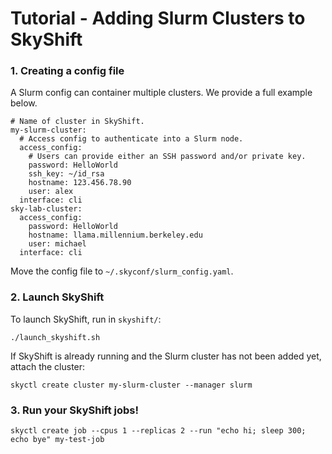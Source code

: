# Tutorial - Adding Slurm Clusters to SkyShift

### 1. Creating a config file

A Slurm config can container multiple clusters. We provide a full example below.
```
# Name of cluster in SkyShift.
my-slurm-cluster:
  # Access config to authenticate into a Slurm node.
  access_config:
    # Users can provide either an SSH password and/or private key.
    password: HelloWorld
    ssh_key: ~/id_rsa
    hostname: 123.456.78.90
    user: alex
  interface: cli
sky-lab-cluster:
  access_config:
    password: HelloWorld
    hostname: llama.millennium.berkeley.edu
    user: michael
  interface: cli
```

Move the config file to `~/.skyconf/slurm_config.yaml`.

### 2. Launch SkyShift

To launch SkyShift, run in `skyshift/`:

```
./launch_skyshift.sh
```

If SkyShift is already running and the Slurm cluster has not been added yet, attach the cluster:
```
skyctl create cluster my-slurm-cluster --manager slurm 
```

### 3. Run your SkyShift jobs!
```
skyctl create job --cpus 1 --replicas 2 --run "echo hi; sleep 300; echo bye" my-test-job
```
